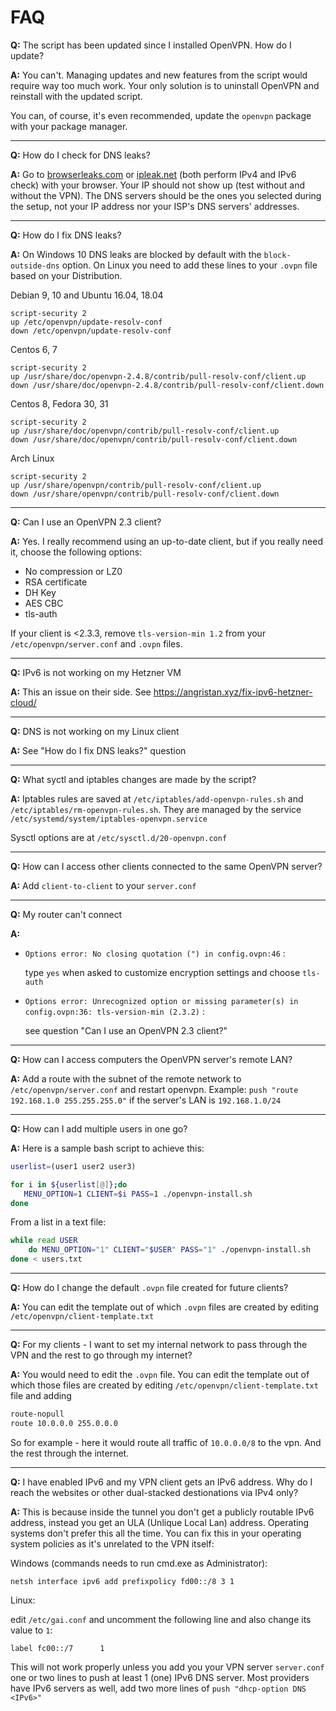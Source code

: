 # FAQ

**Q:** The script has been updated since I installed OpenVPN. How do I update?

**A:** You can't. Managing updates and new features from the script would require way too much work. Your only solution is to uninstall OpenVPN and reinstall with the updated script.

You can, of course, it's even recommended, update the `openvpn` package with your package manager.

---

**Q:** How do I check for DNS leaks?

**A:** Go to [browserleaks.com](https://browserleaks.com/dns) or [ipleak.net](https://ipleak.net/) (both perform IPv4 and IPv6 check) with your browser. Your IP should not show up (test without and without the VPN). The DNS servers should be the ones you selected during the setup, not your IP address nor your ISP's DNS servers' addresses.

---

**Q:** How do I fix DNS leaks?

**A:** On Windows 10 DNS leaks are blocked by default with the `block-outside-dns` option.
On Linux you need to add these lines to your `.ovpn` file based on your Distribution.

Debian 9, 10 and Ubuntu 16.04, 18.04

```
script-security 2
up /etc/openvpn/update-resolv-conf
down /etc/openvpn/update-resolv-conf
```

Centos 6, 7

```
script-security 2
up /usr/share/doc/openvpn-2.4.8/contrib/pull-resolv-conf/client.up
down /usr/share/doc/openvpn-2.4.8/contrib/pull-resolv-conf/client.down
```

Centos 8, Fedora 30, 31

```
script-security 2
up /usr/share/doc/openvpn/contrib/pull-resolv-conf/client.up
down /usr/share/doc/openvpn/contrib/pull-resolv-conf/client.down
```

Arch Linux

```
script-security 2
up /usr/share/openvpn/contrib/pull-resolv-conf/client.up
down /usr/share/openvpn/contrib/pull-resolv-conf/client.down
```

---

**Q:** Can I use an OpenVPN 2.3 client?

**A:** Yes. I really recommend using an up-to-date client, but if you really need it, choose the following options:

- No compression or LZ0
- RSA certificate
- DH Key
- AES CBC
- tls-auth

If your client is <2.3.3, remove `tls-version-min 1.2` from your `/etc/openvpn/server.conf` and `.ovpn` files.

---

**Q:** IPv6 is not working on my Hetzner VM

**A:** This an issue on their side. See <https://angristan.xyz/fix-ipv6-hetzner-cloud/>

---

**Q:** DNS is not working on my Linux client

**A:** See "How do I fix DNS leaks?" question

---

**Q:** What syctl and iptables changes are made by the script?

**A:** Iptables rules are saved at `/etc/iptables/add-openvpn-rules.sh` and `/etc/iptables/rm-openvpn-rules.sh`. They are managed by the service `/etc/systemd/system/iptables-openvpn.service`

Sysctl options are at `/etc/sysctl.d/20-openvpn.conf`

---

**Q:** How can I access other clients connected to the same OpenVPN server?

**A:** Add `client-to-client` to your `server.conf`

---

**Q:** My router can't connect

**A:**

- `Options error: No closing quotation (") in config.ovpn:46` :

  type `yes` when asked to customize encryption settings and choose `tls-auth`

- `Options error: Unrecognized option or missing parameter(s) in config.ovpn:36: tls-version-min (2.3.2)` :

  see question "Can I use an OpenVPN 2.3 client?"

---

**Q:** How can I access computers the OpenVPN server's remote LAN?

**A:** Add a route with the subnet of the remote network to `/etc/openvpn/server.conf` and restart openvpn. Example: `push "route 192.168.1.0 255.255.255.0"` if the server's LAN is `192.168.1.0/24`

---

**Q:** How can I add multiple users in one go?

**A:** Here is a sample bash script to achieve this:

```sh
userlist=(user1 user2 user3)

for i in ${userlist[@]};do
   MENU_OPTION=1 CLIENT=$i PASS=1 ./openvpn-install.sh
done
```

From a list in a text file:

```sh
while read USER
    do MENU_OPTION="1" CLIENT="$USER" PASS="1" ./openvpn-install.sh
done < users.txt
```

---

**Q:** How do I change the default `.ovpn` file created for future clients?

**A:** You can edit the template out of which `.ovpn` files are created by editing `/etc/openvpn/client-template.txt`

---

**Q:** For my clients - I want to set my internal network to pass through the VPN and the rest to go through my internet?

**A:** You would need to edit the `.ovpn` file. You can edit the template out of which those files are created by editing `/etc/openvpn/client-template.txt` file and adding

```sh
route-nopull
route 10.0.0.0 255.0.0.0
```

So for example - here it would route all traffic of `10.0.0.0/8` to the vpn. And the rest through the internet.

---

**Q:** I have enabled IPv6 and my VPN client gets an IPv6 address. Why do I reach the websites or other dual-stacked destionations via IPv4 only?

**A:** This is because inside the tunnel you don't get a publicly routable IPv6 address, instead you get an ULA (Unlique Local Lan) address. Operating systems don't prefer this all the time. You can fix this in your operating system policies as it's unrelated to the VPN itself:

Windows (commands needs to run cmd.exe as Administrator):

```
netsh interface ipv6 add prefixpolicy fd00::/8 3 1
```

Linux:

edit `/etc/gai.conf` and uncomment the following line and also change its value to `1`:

```
label fc00::/7      1
```

This will not work properly unless you add you your VPN server `server.conf` one or two lines to push at least 1 (one) IPv6 DNS server. Most providers have IPv6 servers as well, add two more lines of `push "dhcp-option DNS <IPv6>"`
